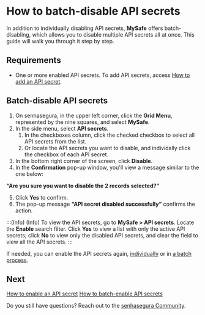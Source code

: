 # How to batch-disable API secrets

In addition to individually disabling API secrets, **MySafe** offers batch-disabling, which allows you to disable multiple API secrets all at once. This guide will walk you through it step by step.

## Requirements

* One or more enabled API secrets. To add API secrets, access [How to add an API secret](/v3-32/docs/mysafe-api-secret-add).

## Batch-disable API secrets
1. On senhasegura, in the upper left corner, click the **Grid Menu**, represented by the nine squares, and select **MySafe**.
2. In the side menu, select **API secrets**.
    1. In the checkboxes column, click the checked checkbox to select all API secrets from the list.
    2. Or locate the API secrets you want to disable, and individally click the checkbox of each API secret.
3. In the bottom right corner of the screen, click **Disable**.
4. In the **Confirmation** pop-up window, you'll view a message similar to the one below:

**“Are you sure you want to disable the 2 records selected?“**

5. Click **Yes** to confirm.
6. The pop-up message **“API secret disabled successfully”** confirms the action.

:::(Info) (Info)
To view the API secrets, go to **MySafe > API secrets**. Locate the **Enable** search filter. Click **Yes** to view a list with only the active API secrets; click **No** to view only the disabled API secrets, and clear the field to view all the API secrets.
:::

If needed, you can enable the API secrets again, [individually](/v3-32/docs/mysafe-api-secret-enable) or in [a batch process](/v3-32/docs/mysafe-how-to-batch-enable-api-secrets).

## Next
[How to enable an API secret](/v3-32/docs/mysafe-api-secret-enable)
[How to batch-enable API secrets](/v3-32/docs/mysafe-how-to-batch-enable-api-secrets)

Do you still have questions? Reach out to the [senhasegura Community](https://community.senhasegura.io/).
